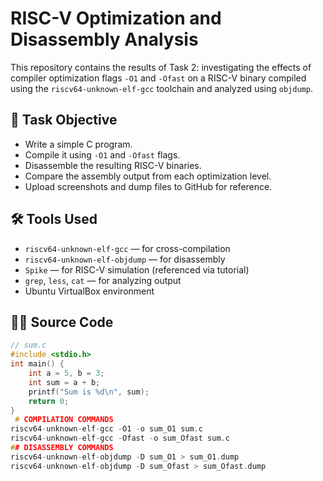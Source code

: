 # RISC-V Optimization and Disassembly Analysis

This repository contains the results of Task 2: investigating the effects of compiler optimization flags `-O1` and `-Ofast` on a RISC-V binary compiled using the `riscv64-unknown-elf-gcc` toolchain and analyzed using `objdump`.

## 📄 Task Objective

- Write a simple C program.
- Compile it using `-O1` and `-Ofast` flags.
- Disassemble the resulting RISC-V binaries.
- Compare the assembly output from each optimization level.
- Upload screenshots and dump files to GitHub for reference.

## 🛠️ Tools Used

- `riscv64-unknown-elf-gcc` — for cross-compilation
- `riscv64-unknown-elf-objdump` — for disassembly
- `Spike` — for RISC-V simulation (referenced via tutorial)
- `grep`, `less`, `cat` — for analyzing output
- Ubuntu VirtualBox environment

## 🧑‍💻 Source Code

```c
// sum.c
#include <stdio.h>
int main() {
    int a = 5, b = 3;
    int sum = a + b;
    printf("Sum is %d\n", sum);
    return 0;
}
 # COMPILATION COMMANDS
riscv64-unknown-elf-gcc -O1 -o sum_O1 sum.c
riscv64-unknown-elf-gcc -Ofast -o sum_Ofast sum.c
## DISASSEMBLY COMMANDS
riscv64-unknown-elf-objdump -D sum_O1 > sum_O1.dump
riscv64-unknown-elf-objdump -D sum_Ofast > sum_Ofast.dump

